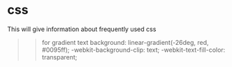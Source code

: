 # css
This will give information about frequently used css
 >>for gradient text
 background: linear-gradient(-26deg, red, #0095ff);
    -webkit-background-clip: text;
    -webkit-text-fill-color: transparent;
